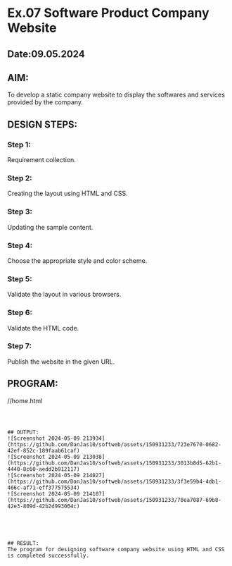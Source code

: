 # Ex.07 Software Product Company Website
## Date:09.05.2024

## AIM:
To develop a static company website to display the softwares and services provided by the company.

## DESIGN STEPS:

### Step 1:
Requirement collection.

### Step 2:
Creating the layout using HTML and CSS.

### Step 3:
Updating the sample content.

### Step 4:
Choose the appropriate style and color scheme.

### Step 5:
Validate the layout in various browsers.

### Step 6:
Validate the HTML code.

### Step 7:
Publish the website in the given URL.

## PROGRAM:
//home.html
```



## OUTPUT:
![Screenshot 2024-05-09 213934](https://github.com/DanJas10/softweb/assets/150931233/723e7670-0682-42ef-852c-189faab61caf)
![Screenshot 2024-05-09 213038](https://github.com/DanJas10/softweb/assets/150931233/3013b8d5-62b1-4440-8c60-aedd2b912117)
![Screenshot 2024-05-09 214027](https://github.com/DanJas10/softweb/assets/150931233/3f3e59b4-4db1-466c-af71-eff377575534)
![Screenshot 2024-05-09 214107](https://github.com/DanJas10/softweb/assets/150931233/70ea7087-69b8-42e3-809d-42b2d993004c)





## RESULT:
The program for designing software company website using HTML and CSS is completed successfully.
